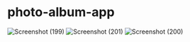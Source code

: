 # photo-album-app
![Screenshot (199)](https://github.com/AarugulaVarahalu/photo-album-app/assets/118363042/cf859e9a-ee88-4c02-a1cf-9bcca92deb0e)
![Screenshot (201)](https://github.com/AarugulaVarahalu/photo-album-app/assets/118363042/5345b17d-0e68-44f9-b149-c1bb78c5bc23)
![Screenshot (200)](https://github.com/AarugulaVarahalu/photo-album-app/assets/118363042/db06090c-a6d4-4f02-801d-777f70d5adee)
